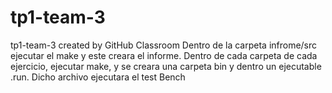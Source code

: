# tp1-team-3
tp1-team-3 created by GitHub Classroom
Dentro de la carpeta infrome/src ejecutar el make y este creara el informe.
Dentro de cada carpeta de cada ejercicio, ejecutar make, y se creara una carpeta bin y dentro un ejecutable .run. Dicho archivo ejecutara el test Bench

